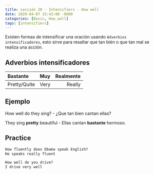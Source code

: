 ```yaml
---
title: Lección 20 - Intensifiers - How well
date: 2020-04-07 15:43:00 -0600
categories: [Basic, How_well]
tags: [intensifiers]
---
```


Existen formas de intensificar una oración usando `Adverbios intensificadores`, esto sirve para resaltar que tan bién o que tan mal se realiza una acción.

## Adverbios intensificadores

|Bastante|Muy|Realmente|
|:---|:--|---:|
|Pretty/Quite | Very | Really


## Ejemplo

How well do they sing? - ¿Que tan bien cantan ellas?

They sing **pretty** beautiful - Ellas cantan **bastante** hermoso.


## Practice

```html
How fluently does Obama speak English?
He speaks really fluent

How well do you drive?
I drive very well
```